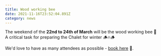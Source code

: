 ```yaml
---
title: Wood working bee
date: 2021-11-16T23:52:04.891Z
category: news
---
```


The weekend of the **22nd to 24th of March** will be the wood working bee 🙂 A critical task for preparing the Chalet for winter 🪵🔥🪵

We'd love to have as many attendees as possible - [book here](https://www.trybooking.com/events/landing/1195402) 🙂.
